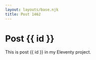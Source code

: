 ```yaml
---
layout: layouts/base.njk
title: Post 1462
---
```


# Post {{ id }}

This is post {{ id }} in my Eleventy project.
